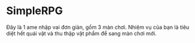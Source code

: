 # SimpleRPG
Đây là 1 ame nhập vai đơn giản, gồm 3 màn chơi.
Nhiệm vụ của bạn là tiêu diệt hết quái vật và thu thập vật phẩm để sang màn chơi mới.

